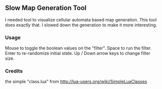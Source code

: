 ## Slow Map Generation Tool
I needed tool to visualize cellular automata based map generation. This tool does exactly that. I slowed down the generation to make it more interesting.

### Usage
Mouse to toggle the boolean values on the "filter".
Space to run the filter.
Enter to re-randomize initial state.
Up / Down arrow keys to change filter size.

### Credits
the simple "class.lua" from http://lua-users.org/wiki/SimpleLuaClasses
